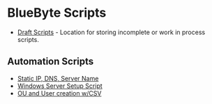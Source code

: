 # BlueByte Scripts

- [Draft Scripts](draft-scripts/) - Location for storing incomplete or work in process scripts.

## Automation Scripts
- [Static IP, DNS, Server Name](addressing.ps1)
- [Windows Server Setup Script](addc.ps1)
- [OU and User creation w/CSV](ouUsersCSV.ps1)